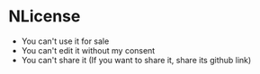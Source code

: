 # NLicense
- You can't use it for sale
- You can't edit it without my consent
- You can't share it (If you want to share it, share its github link)
